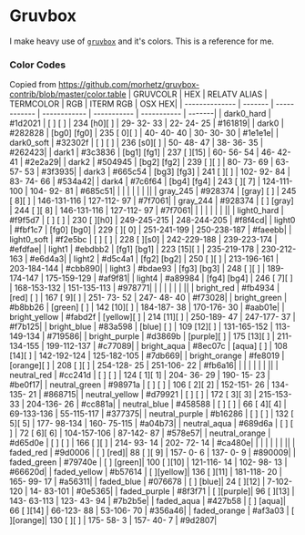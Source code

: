 # Gruvbox
I make heavy use of [`gruvbox`](https://github.com/morhetz/gruvbox) and it's colors.
This is a reference for me.

### Color Codes

Copied from https://github.com/morhetz/gruvbox-contrib/blob/master/color.table
| GRUVCOLR       | HEX     | RELATV ALIAS | TERMCOLOR    | RGB         | ITERM RGB   | OSX HEX|
| -------------- | ------- | ------------ | ------------ | ----------- | ----------- | -------|
| dark0_hard     | #1d2021 | [   ]  [   ] | 234 [h0][  ] |  29- 32- 33 |  22- 24- 25 | #161819|
| dark0          | #282828 | [bg0]  [fg0] | 235 [ 0][  ] |  40- 40- 40 |  30- 30- 30 | #1e1e1e|
| dark0_soft     | #32302f | [   ]  [   ] | 236 [s0][  ] |  50- 48- 47 |  38- 36- 35 | #262423|
| dark1          | #3c3836 | [bg1]  [fg1] | 237 [  ][15] |  60- 56- 54 |  46- 42- 41 | #2e2a29|
| dark2          | #504945 | [bg2]  [fg2] | 239 [  ][  ] |  80- 73- 69 |  63- 57- 53 | #3f3935|
| dark3          | #665c54 | [bg3]  [fg3] | 241 [  ][  ] | 102- 92- 84 |  83- 74- 66 | #534a42|
| dark4          | #7c6f64 | [bg4]  [fg4] | 243 [  ][ 7] | 124-111-100 | 104- 92- 81 | #685c51|
|                |         |              |              |             |             ||
| gray_245       | #928374 | [gray] [   ] | 245 [ 8][  ] | 146-131-116 | 127-112- 97 | #7f7061|
| gray_244       | #928374 | [   ] [gray] | 244 [  ][ 8] | 146-131-116 | 127-112- 97 | #7f7061|
|                |         |              |              |             |             ||
| light0_hard    | #f9f5d7 | [   ]  [   ] | 230 [  ][h0] | 249-245-215 | 248-244-205 | #f8f4cd|
| light0         | #fbf1c7 | [fg0]  [bg0] | 229 [  ][ 0] | 251-241-199 | 250-238-187 | #faeebb|
| light0_soft    | #f2e5bc | [   ]  [   ] | 228 [  ][s0] | 242-229-188 | 239-223-174 | #efdfae|
| light1         | #ebdbb2 | [fg1]  [bg1] | 223 [15][  ] | 235-219-178 | 230-212-163 | #e6d4a3|
| light2         | #d5c4a1 | [fg2]  [bg2] | 250 [  ][  ] | 213-196-161 | 203-184-144 | #cbb890|
| light3         | #bdae93 | [fg3]  [bg3] | 248 [  ][  ] | 189-174-147 | 175-159-129 | #af9f81|
| light4         | #a89984 | [fg4]  [bg4] | 246 [ 7][  ] | 168-153-132 | 151-135-113 | #978771|
|                |         |              |              |             |             ||
| bright_red     | #fb4934 | [red]   [  ] | 167 [ 9][  ] | 251- 73- 52 | 247- 48- 40 | #f73028|
| bright_green   | #b8bb26 | [green] [  ] | 142 [10][  ] | 184-187- 38 | 170-176- 30 | #aab01e|
| bright_yellow  | #fabd2f | [yellow][  ] | 214 [11][  ] | 250-189- 47 | 247-177- 37 | #f7b125|
| bright_blue    | #83a598 | [blue]  [  ] | 109 [12][  ] | 131-165-152 | 113-149-134 | #719586|
| bright_purple  | #d3869b | [purple][  ] | 175 [13][  ] | 211-134-155 | 199-112-137 | #c77089|
| bright_aqua    | #8ec07c | [aqua]  [  ] | 108 [14][  ] | 142-192-124 | 125-182-105 | #7db669|
| bright_orange  | #fe8019 | [orange][  ] | 208 [  ][  ] | 254-128- 25 | 251-106- 22 | #fb6a16|
|                |         |              |              |             |             ||
| neutral_red    | #cc241d | [   ]  [   ] | 124 [ 1][ 1] | 204- 36- 29 | 190- 15- 23 | #be0f17|
| neutral_green  | #98971a | [   ]  [   ] | 106 [ 2][ 2] | 152-151- 26 | 134-135- 21 | #868715|
| neutral_yellow | #d79921 | [   ]  [   ] | 172 [ 3][ 3] | 215-153- 33 | 204-136- 26 | #cc881a|
| neutral_blue   | #458588 | [   ]  [   ] |  66 [ 4][ 4] |  69-133-136 |  55-115-117 | #377375|
| neutral_purple | #b16286 | [   ]  [   ] | 132 [ 5][ 5] | 177- 98-134 | 160- 75-115 | #a04b73|
| neutral_aqua   | #689d6a | [   ]  [   ] |  72 [ 6][ 6] | 104-157-106 |  87-142- 87 | #578e57|
| neutral_orange | #d65d0e | [   ]  [   ] | 166 [  ][  ] | 214- 93- 14 | 202- 72- 14 | #ca480e|
|                |         |              |              |             |             ||
| faded_red      | #9d0006 | [   ]   [red]|  88 [  ][ 9] | 157-  0-  6 | 137-  0-  9 | #890009|
| faded_green    | #79740e | [   ] [green]| 100 [  ][10] | 121-116- 14 | 102- 98- 13 | #66620d|
| faded_yellow   | #b57614 | [   ][yellow]| 136 [  ][11] | 181-118- 20 | 165- 99- 17 | #a56311|
| faded_blue     | #076678 | [   ]  [blue]|  24 [  ][12] |   7-102-120 |  14- 83-101 | #0e5365|
| faded_purple   | #8f3f71 | [   ][purple]|  96 [  ][13] | 143- 63-113 | 123- 43- 94 | #7b2b5e|
| faded_aqua     | #427b58 | [   ]  [aqua]|  66 [  ][14] |  66-123- 88 |  53-106- 70 | #356a46|
| faded_orange   | #af3a03 | [   ][orange]| 130 [  ][  ] | 175- 58-  3 | 157- 40-  7 | #9d2807|
